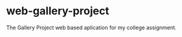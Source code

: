 web-gallery-project
===================

The Gallery Project web based aplication for my college assignment.